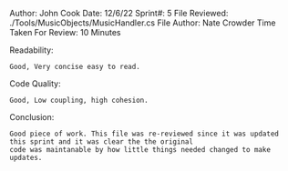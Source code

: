 ﻿Author: John Cook
Date: 12/6/22
Sprint#: 5
File Reviewed: ./Tools/MusicObjects/MusicHandler.cs
File Author: Nate Crowder
Time Taken For Review: 10 Minutes

Readability:

	Good, Very concise easy to read.


Code Quality:

	Good, Low coupling, high cohesion.

Conclusion:

	Good piece of work. This file was re-reviewed since it was updated this sprint and it was clear the the original
	code was maintanable by how little things needed changed to make updates.
